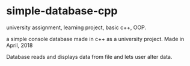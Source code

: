 # simple-database-cpp
university assignment, learning project, basic c++, OOP.

a simple console database made in c++ as a university project.
Made in April, 2018

Database reads and displays data from file and lets user alter data.
